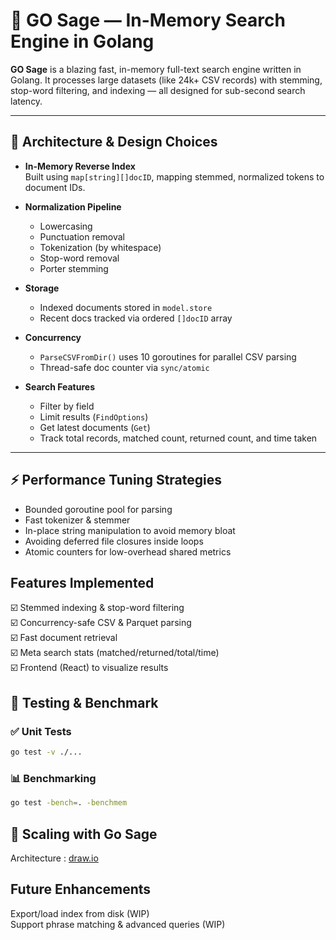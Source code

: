 # 🦊 GO Sage — In-Memory Search Engine in Golang

**GO Sage** is a blazing fast, in-memory full-text search engine written in Golang. It processes large datasets (like 24k+ CSV records) with stemming, stop-word filtering, and indexing — all designed for sub-second search latency.

---

## 📐 Architecture & Design Choices

- **In-Memory Reverse Index**  
  Built using `map[string][]docID`, mapping stemmed, normalized tokens to document IDs.

- **Normalization Pipeline**

  - Lowercasing
  - Punctuation removal
  - Tokenization (by whitespace)
  - Stop-word removal
  - Porter stemming

- **Storage**

  - Indexed documents stored in `model.store`
  - Recent docs tracked via ordered `[]docID` array

- **Concurrency**

  - `ParseCSVFromDir()` uses 10 goroutines for parallel CSV parsing
  - Thread-safe doc counter via `sync/atomic`

- **Search Features**
  - Filter by field
  - Limit results (`FindOptions`)
  - Get latest documents (`Get`)
  - Track total records, matched count, returned count, and time taken

---

## ⚡ Performance Tuning Strategies

- Bounded goroutine pool for parsing
- Fast tokenizer & stemmer
- In-place string manipulation to avoid memory bloat
- Avoiding deferred file closures inside loops
- Atomic counters for low-overhead shared metrics

## Features Implemented

☑️ Stemmed indexing & stop-word filtering</br>
☑️ Concurrency-safe CSV & Parquet parsing</br>
☑️ Fast document retrieval</br>
☑️ Meta search stats (matched/returned/total/time)</br>
☑️ Frontend (React) to visualize results</br>

## 🧪 Testing & Benchmark

### ✅ Unit Tests

```bash
go test -v ./...
```

### 📊 Benchmarking

```bash
go test -bench=. -benchmem
```
## 🧪 Scaling with Go Sage
Architecture : [draw.io](https://drive.google.com/file/d/163UpGv9auLOOq4YU_FkSGkLOfrWh0YRS/view?usp=sharing) 

## Future Enhancements
Export/load index from disk (WIP)</br>
Support phrase matching & advanced queries (WIP)</br>
